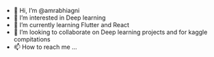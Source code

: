 - 👋 Hi, I’m @amrabhiagni
- 👀 I’m interested in Deep learning
- 🌱 I’m currently learning Flutter and React
- 💞️ I’m looking to collaborate on Deep learning projects and for kaggle compitations
- 📫 How to reach me ...

<!---
amrabhiagni/amrabhiagni is a ✨ special ✨ repository because its `README.md` (this file) appears on your GitHub profile.
You can click the Preview link to take a look at your changes.
--->

